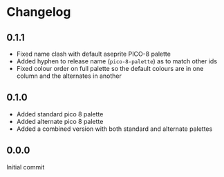 # Changelog

## 0.1.1
- Fixed name clash with default aseprite PICO-8 palette
- Added hyphen to release name (`pico-8-palette`) as to match other ids
- Fixed colour order on full palette so the default colours are in one column
and the alternates in another

## 0.1.0
- Added standard pico 8 palette
- Added alternate pico 8 palette
- Added a combined version with both standard and alternate palettes

## 0.0.0
Initial commit
